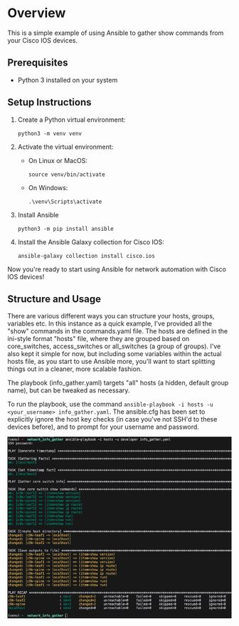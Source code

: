 # Overview
This is a simple example of using Ansible to gather show commands from your Cisco IOS devices. 

## Prerequisites
- Python 3 installed on your system

## Setup Instructions
1. Create a Python virtual environment:
   ```
   python3 -m venv venv
   ```

2. Activate the virtual environment:
   - On Linux or MacOS:
     ```
     source venv/bin/activate
     ```
   - On Windows:
     ```
     .\venv\Scripts\activate
     ```

3. Install Ansible
   ```
   python3 -m pip install ansible
   ```

4. Install the Ansible Galaxy collection for Cisco IOS:
   ```
   ansible-galaxy collection install cisco.ios
   ```

Now you're ready to start using Ansible for network automation with Cisco IOS devices!

## Structure and Usage
There are various different ways you can structure your hosts, groups, variables etc. In this instance as a quick example, I've provided all the "show" commands in the commands.yaml file. The hosts are defined in the ini-style format "hosts" file, where they are grouped based on core_switches, access_switches or all_switches (a group of groups). I've also kept it simple for now, but including some variables within the actual hosts file, as you start to use Ansible more, you'll want to start splitting things out in a cleaner, more scalable fashion.

The playbook (info_gather.yaml) targets "all" hosts (a hidden, default group name), but can be tweaked as necessary.

To run the playbook, use the command `ansible-playbook -i hosts -u <your_username> info_gather.yaml`. The ansible.cfg has been set to explicitly ignore the host key checks (in case you've not SSH'd to these devices before), and to prompt for your username and password.

![Usage Screenshot](usage-screenshot.png)